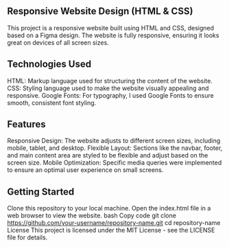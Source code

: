 ## Responsive Website Design (HTML & CSS)
This project is a responsive website built using HTML and CSS, designed based on a Figma design. The website is fully responsive, ensuring it looks great on devices of all screen sizes.

## Technologies Used
HTML: Markup language used for structuring the content of the website.
CSS: Styling language used to make the website visually appealing and responsive.
Google Fonts: For typography, I used Google Fonts to ensure smooth, consistent font styling.
## Features
Responsive Design: The website adjusts to different screen sizes, including mobile, tablet, and desktop.
Flexible Layout: Sections like the navbar, footer, and main content area are styled to be flexible and adjust based on the screen size.
Mobile Optimization: Specific media queries were implemented to ensure an optimal user experience on small screens.
## Getting Started
Clone this repository to your local machine.
Open the index.html file in a web browser to view the website.
bash
Copy code
git clone https://github.com/your-username/repository-name.git
cd repository-name
License
This project is licensed under the MIT License - see the LICENSE file for details.
